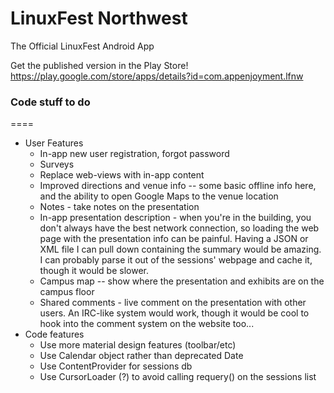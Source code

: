 LinuxFest Northwest
====

The Official LinuxFest Android App

Get the published version in the Play Store!
https://play.google.com/store/apps/details?id=com.appenjoyment.lfnw

### Code stuff to do
====
* User Features
  * In-app new user registration, forgot password
  * Surveys
  * Replace web-views with in-app content
  * Improved directions and venue info -- some basic offline info here, and the ability to open Google Maps to the venue location
  * Notes - take notes on the presentation
  * In-app presentation description - when you're in the building, you don't always have the best network connection, so loading the web page with the presentation info can be painful. Having a JSON or XML file I can pull down containing the summary would be amazing. I can probably parse it out of the sessions' webpage and cache it, though it would be slower.
  * Campus map -- show where the presentation and exhibits are on the campus floor
  * Shared comments - live comment on the presentation with other users. An IRC-like system would work, though it would be cool to hook into the comment system on the website too... 
* Code features
  * Use more material design features (toolbar/etc)
  * Use Calendar object rather than deprecated Date
  * Use ContentProvider for sessions db
  * Use CursorLoader (?) to avoid calling requery() on the sessions list
